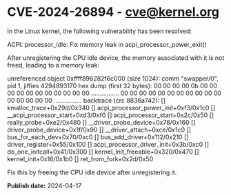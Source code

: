 # CVE-2024-26894 - cve@kernel.org

In the Linux kernel, the following vulnerability has been resolved:

ACPI: processor_idle: Fix memory leak in acpi_processor_power_exit()

After unregistering the CPU idle device, the memory associated with
it is not freed, leading to a memory leak:

unreferenced object 0xffff896282f6c000 (size 1024):
  comm "swapper/0", pid 1, jiffies 4294893170
  hex dump (first 32 bytes):
    00 00 00 00 0b 00 00 00 00 00 00 00 00 00 00 00  ................
    00 00 00 00 00 00 00 00 00 00 00 00 00 00 00 00  ................
  backtrace (crc 8836a742):
    [<ffffffff993495ed>] kmalloc_trace+0x29d/0x340
    [<ffffffff9972f3b3>] acpi_processor_power_init+0xf3/0x1c0
    [<ffffffff9972d263>] __acpi_processor_start+0xd3/0xf0
    [<ffffffff9972d2bc>] acpi_processor_start+0x2c/0x50
    [<ffffffff99805872>] really_probe+0xe2/0x480
    [<ffffffff99805c98>] __driver_probe_device+0x78/0x160
    [<ffffffff99805daf>] driver_probe_device+0x1f/0x90
    [<ffffffff9980601e>] __driver_attach+0xce/0x1c0
    [<ffffffff99803170>] bus_for_each_dev+0x70/0xc0
    [<ffffffff99804822>] bus_add_driver+0x112/0x210
    [<ffffffff99807245>] driver_register+0x55/0x100
    [<ffffffff9aee4acb>] acpi_processor_driver_init+0x3b/0xc0
    [<ffffffff990012d1>] do_one_initcall+0x41/0x300
    [<ffffffff9ae7c4b0>] kernel_init_freeable+0x320/0x470
    [<ffffffff99b231f6>] kernel_init+0x16/0x1b0
    [<ffffffff99042e6d>] ret_from_fork+0x2d/0x50

Fix this by freeing the CPU idle device after unregistering it.

**Publish date:** 2024-04-17
